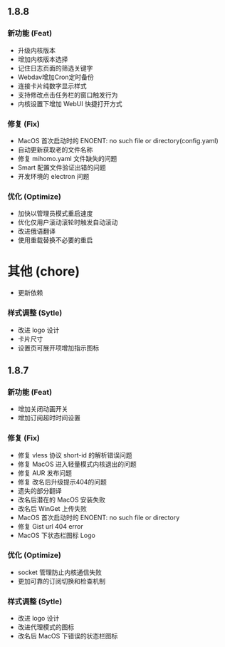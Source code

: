 ## 1.8.8

### 新功能 (Feat)
- 升级内核版本
- 增加内核版本选择
- 记住日志页面的筛选关键字
- Webdav增加Cron定时备份
- 连接卡片纯数字显示样式
- 支持修改点击任务栏的窗口触发行为
- 内核设置下增加 WebUI 快捷打开方式

### 修复 (Fix)
- MacOS 首次启动时的 ENOENT: no such file or directory(config.yaml)
- 自动更新获取老的文件名称
- 修复 mihomo.yaml 文件缺失的问题
- Smart 配置文件验证出错的问题
- 开发环境的 electron 问题

### 优化 (Optimize)
- 加快以管理员模式重启速度
- 优化仅用户滚动滚轮时触发自动滚动
- 改进俄语翻译
- 使用重载替换不必要的重启

# 其他 (chore)
 - 更新依赖

### 样式调整 (Sytle)
 - 改进 logo 设计
 - 卡片尺寸
 - 设置页可展开项增加指示图标

## 1.8.7

### 新功能 (Feat)
 - 增加关闭动画开关
 - 增加订阅超时时间设置

### 修复 (Fix)
- 修复 vless 协议 short-id 的解析错误问题
- 修复 MacOS 进入轻量模式内核退出的问题
- 修复 AUR 发布问题
- 修复 改名后升级提示404的问题
- 遗失的部分翻译
- 改名后潜在的 MacOS 安装失败
- 改名后 WinGet 上传失败
- MacOS 首次启动时的 ENOENT: no such file or directory
- 修复 Gist url 404 error
- MacOS 下状态栏图标 Logo

### 优化 (Optimize)
 - socket 管理防止内核通信失败
 - 更加可靠的订阅切换和检查机制

### 样式调整 (Sytle)
 - 改进 logo 设计
 - 改进代理模式的图标
 - 改名后 MacOS 下错误的状态栏图标